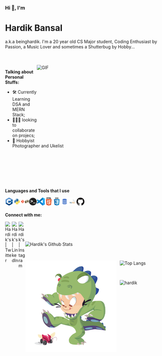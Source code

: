 ### Hi 👋, I'm 
<h1>Hardik Bansal</h1>
a.k.a beinghardik. I'm a 20 year old CS Major student, Coding Enthusiast by Passion, a Music Lover and sometimes a Shutterbug by Hobby...
<br>
<br>
<br>
<br>


<img align="right" height="250" width="400" alt="GIF" src="https://miro.medium.com/max/1360/1*IRGHmiGsa16stedQvIaZfw.gif" />

**Talking about Personal Stuffs:**

- 🛠 Currently Learning DSA and MERN Stack;
- 👨🏻‍💻 looking to collaborate on projecs;
- 💬 Hobbyist Photographer and Ukelist

<br>
<br>
<br>
<br>
<br>
<br>
  
**Languages and Tools that I use**
  
<img align="left" height="26" src="https://raw.githubusercontent.com/github/explore/80688e429a7d4ef2fca1e82350fe8e3517d3494d/topics/cpp/cpp.png">
<img align="left" height="26" src="https://raw.githubusercontent.com/github/explore/80688e429a7d4ef2fca1e82350fe8e3517d3494d/topics/python/python.png">
<img align="left" height="26" src="https://raw.githubusercontent.com/github/explore/80688e429a7d4ef2fca1e82350fe8e3517d3494d/topics/git/git.png">
<img align="left" height="26" src="https://raw.githubusercontent.com/github/explore/80688e429a7d4ef2fca1e82350fe8e3517d3494d/topics/terminal/terminal.png">

<img align="left" alt="Visual Studio Code" width="26px" src="https://raw.githubusercontent.com/github/explore/80688e429a7d4ef2fca1e82350fe8e3517d3494d/topics/visual-studio-code/visual-studio-code.png" />
<img align="left" alt="HTML5" width="26px" src="https://raw.githubusercontent.com/github/explore/80688e429a7d4ef2fca1e82350fe8e3517d3494d/topics/html/html.png" />
<img align="left" alt="CSS3" width="26px" src="https://raw.githubusercontent.com/github/explore/80688e429a7d4ef2fca1e82350fe8e3517d3494d/topics/css/css.png" />
<img align="left" alt="SQL" width="26px" src="https://raw.githubusercontent.com/github/explore/80688e429a7d4ef2fca1e82350fe8e3517d3494d/topics/sql/sql.png" />
<img align="left" alt="MySQL" width="26px" src="https://raw.githubusercontent.com/github/explore/80688e429a7d4ef2fca1e82350fe8e3517d3494d/topics/mysql/mysql.png" />
<img align="left" alt="GitHub" width="26px" src="https://raw.githubusercontent.com/github/explore/78df643247d429f6cc873026c0622819ad797942/topics/github/github.png" />
<br>
<br>

**Connect with me:**

<a href="https://twitter.com/sudohardik" ><img align="left" alt="Hardik's | Twitter" width="22px" src="https://cdn.jsdelivr.net/npm/simple-icons@v3/icons/twitter.svg" /></a>
<a href="https://www.linkedin.com/in/hardik-bansal-47a74819a/" ><img align="left" alt="Hardik's | LinkedIn" width="22px" src="https://cdn.jsdelivr.net/npm/simple-icons@v3/icons/linkedin.svg" /></a>
<a href="https://www.instagram.com/sudo.hardik/" ><img align="left" alt="Hardik's | Instagram" width="22px" src="https://cdn.jsdelivr.net/npm/simple-icons@v3/icons/instagram.svg" /></a>

<br >
<br >

    

<br >

![Hardik's Github Stats](https://github-readme-stats.vercel.app/api?username=beinghardik&show_icons=true&hide_border=true)

<br >

![Top Langs](https://github-readme-stats.vercel.app/api/top-langs/?username=beinghardik&theme=radical)<img src="https://github.com/SatYu26/SatYu26/blob/master/Assets/dinotocat.png" alt="dinotocat" style="float: left; margin-right: 10px;" width="300px" />


<br>

<p><img align="center" src="https://github-readme-streak-stats.herokuapp.com/?user=beinghardik&" alt="hardik" /></p>
